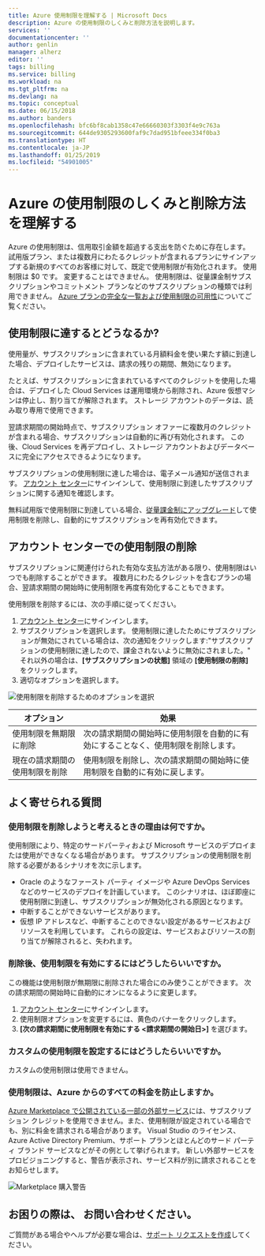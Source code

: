 ```yaml
---
title: Azure 使用制限を理解する | Microsoft Docs
description: Azure の使用制限のしくみと削除方法を説明します。
services: ''
documentationcenter: ''
author: genlin
manager: alherz
editor: ''
tags: billing
ms.service: billing
ms.workload: na
ms.tgt_pltfrm: na
ms.devlang: na
ms.topic: conceptual
ms.date: 06/15/2018
ms.author: banders
ms.openlocfilehash: bfc6bf8cab1358c47e66660303f3303f4e9c763a
ms.sourcegitcommit: 644de9305293600faf9c7dad951bfeee334f0ba3
ms.translationtype: HT
ms.contentlocale: ja-JP
ms.lasthandoff: 01/25/2019
ms.locfileid: "54901005"
---
```

# <a name="understand-azure-spending-limit-and-how-to-remove-it"></a>Azure の使用制限のしくみと削除方法を理解する

Azure の使用制限は、信用取引金額を超過する支出を防ぐために存在します。 試用版プラン、または複数月にわたるクレジットが含まれるプランにサインアップする新規のすべてのお客様に対して、既定で使用制限が有効化されます。 使用制限は $0 です。 変更することはできません。 使用制限は、従量課金制サブスクリプションやコミットメント プランなどのサブスクリプションの種類では利用できません。 [Azure プランの完全な一覧および使用制限の可用性](https://azure.microsoft.com/support/legal/offer-details/)についてご覧ください。

## <a name="what-happens-when-i-reach-the-spending-limit"></a>使用制限に達するとどうなるか?

使用量が、サブスクリプションに含まれている月額料金を使い果たす額に到達した場合、デプロイしたサービスは、請求の残りの期間、無効になります。 

たとえば、サブスクリプションに含まれているすべてのクレジットを使用した場合は、デプロイした Cloud Services は運用環境から削除され、Azure 仮想マシンは停止し、割り当てが解除されます。 ストレージ アカウントのデータは、読み取り専用で使用できます。

翌請求期間の開始時点で、サブスクリプション オファーに複数月のクレジットが含まれる場合、サブスクリプションは自動的に再び有効化されます。 この後、Cloud Services を再デプロイし、ストレージ アカウントおよびデータベースに完全にアクセスできるようになります。

サブスクリプションの使用制限に達した場合は、電子メール通知が送信されます。 [アカウント センター](https://account.windowsazure.com/Subscriptions)にサインインして、使用制限に到達したサブスクリプションに関する通知を確認します。

無料試用版で使用制限に到達している場合、[従量課金制にアップグレード](billing-upgrade-azure-subscription.md)して使用制限を削除し、自動的にサブスクリプションを再有効化できます。

<a id="remove"></a>

## <a name="remove-the-spending-limit-in-account-center"></a>アカウント センターでの使用制限の削除

サブスクリプションに関連付けられた有効な支払方法がある限り、使用制限はいつでも削除することができます。 複数月にわたるクレジットを含むプランの場合、翌請求期間の開始時に使用制限を再度有効化することもできます。

使用制限を削除するには、次の手順に従ってください。

1. [アカウント センター](https://account.windowsazure.com/Subscriptions)にサインインします。
1. サブスクリプションを選択します。 使用制限に達したためにサブスクリプションが無効にされている場合は、次の通知をクリックします:"サブスクリプションの使用制限に達したので、課金されないように無効にされました。" それ以外の場合は、**[サブスクリプションの状態]** 領域の **[使用制限の削除]** をクリックします。
1. 適切なオプションを選択します。

![使用制限を削除するためのオプションを選択](./media/billing-spending-limit/remove-spending-limit.PNG)

|オプション|効果|
|-------|-----|
|使用制限を無期限に削除|次の請求期間の開始時に使用制限を自動的に有効にすることなく、使用制限を削除します。|
|現在の請求期間の使用制限を削除|使用制限を削除し、次の請求期間の開始時に使用制限を自動的に有効に戻します。|

## <a name="frequently-asked-questions"></a>よく寄せられる質問

### <a name="why-would-i-want-to-remove-the-spending-limit"></a>使用制限を削除しようと考えるときの理由は何ですか。

使用制限により、特定のサードパーティおよび Microsoft サービスのデプロイまたは使用ができなくなる場合があります。 サブスクリプションの使用制限を削除する必要があるシナリオを次に示します。

* Oracle のようなファースト パーティ イメージや Azure DevOps Services などのサービスのデプロイを計画しています。 このシナリオは、ほぼ即座に使用制限に到達し、サブスクリプションが無効化される原因となります。
* 中断することができないサービスがあります。
* 仮想 IP アドレスなど、中断することのできない設定があるサービスおよびリソースを利用しています。 これらの設定は、サービスおよびリソースの割り当てが解除されると、失われます。

### <a name="how-do-i-turn-on-the-spending-limit-after-removing-it"></a>削除後、使用制限を有効にするにはどうしたらいいですか。

この機能は使用制限が無期限に削除された場合にのみ使うことができます。 次の請求期間の開始時に自動的にオンになるように変更します。

1. [アカウント センター](https://account.windowsazure.com/Subscriptions)にサインインします。
1. 使用制限オプションを変更するには、黄色のバナーをクリックします。
1. **[次の請求期間に使用制限を有効にする \<請求期間の開始日\>]** を選びます。

### <a name="how-do-i-set-a-custom-spending-limit"></a>カスタムの使用制限を設定するにはどうしたらいいですか。

カスタムの使用制限は使用できません。

### <a name="does-the-spending-limit-prevent-all-charges-from-azure"></a>使用制限は、Azure からのすべての料金を防止しますか。

[Azure Marketplace で公開されている一部の外部サービス](billing-understand-your-azure-marketplace-charges.md)には、サブスクリプション クレジットを使用できません。また、使用制限が設定されている場合でも、別に料金を請求される場合があります。 Visual Studio のライセンス、Azure Active Directory Premium、サポート プランとほとんどのサード パーティ ブランド サービスなどがその例として挙げられます。 新しい外部サービスをプロビジョニングすると、警告が表示され、サービス料が別に請求されることをお知らせします。

![Marketplace 購入警告](./media/billing-understand-your-azure-marketplace-charges/marketplace-warning.PNG)

## <a name="need-help-contact-us"></a>お困りの際は、 お問い合わせください。

ご質問がある場合やヘルプが必要な場合は、[サポート リクエストを作成](https://portal.azure.com/#blade/Microsoft_Azure_Support/HelpAndSupportBlade/newsupportrequest)してください。
